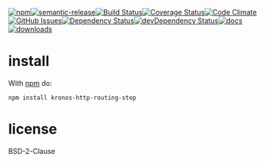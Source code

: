 [![npm](https://img.shields.io/npm/v/kronos-http-routing-step.svg)](https://www.npmjs.com/package/kronos-http-routing-step)[![semantic-release](https://img.shields.io/badge/%20%20%F0%9F%93%A6%F0%9F%9A%80-semantic--release-e10079.svg)](https://github.com/Kronos-Integration/kronos-http-routing-step)[![Build Status](https://secure.travis-ci.org/Kronos-Integration/kronos-http-routing-step.png)](http://travis-ci.org/Kronos-Integration/kronos-http-routing-step)[![Coverage Status](https://coveralls.io/repos/Kronos-Integration/kronos-http-routing-step/badge.svg)](https://coveralls.io/r/Kronos-Integration/kronos-http-routing-step)[![Code Climate](https://codeclimate.com/github/Kronos-Integration/kronos-http-routing-step/badges/gpa.svg)](https://codeclimate.com/github/Kronos-Integration/kronos-http-routing-step)[![GitHub Issues](https://img.shields.io/github/issues/Kronos-Integration/kronos-http-routing-step.svg?style=flat-square)](https://github.com/Kronos-Integration/kronos-http-routing-step/issues)[![Dependency Status](https://david-dm.org/Kronos-Integration/kronos-http-routing-step.svg)](https://david-dm.org/Kronos-Integration/kronos-http-routing-step)[![devDependency Status](https://david-dm.org/Kronos-Integration/kronos-http-routing-step/dev-status.svg)](https://david-dm.org/Kronos-Integration/kronos-http-routing-step#info=devDependencies)[![docs](http://inch-ci.org/github/Kronos-Integration/kronos-http-routing-step.svg?branch=master)](http://inch-ci.org/github/Kronos-Integration/kronos-http-routing-step)[![downloads](http://img.shields.io/npm/dm/kronos-http-routing-step.svg?style=flat-square)](https://npmjs.org/package/kronos-http-routing-step)

install
=======

With [npm](http://npmjs.org) do:

```
npm install kronos-http-routing-step
```

license
=======

BSD-2-Clause
